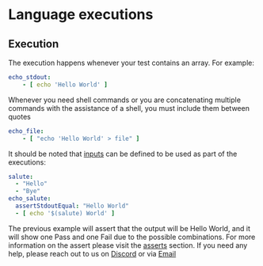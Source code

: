 # Language executions

## Execution

The execution happens whenever your test contains an array. For example:

```yml
echo_stdout:
    - [ echo 'Hello World' ]
```

Whenever you need shell commands or you are concatenating multiple commands with the assistance of a shell, you must include them between quotes

```yml
echo_file:
    - [ "echo 'Hello World' > file" ]
```

It should be noted that [inputs](language_inputs.md) can be defined to be used as part of the executions:
```yml
salute:
  - "Hello"
  - "Bye"
echo_salute:
  assertStdoutEqual: "Hello World"
  - [ echo '$(salute) World' ]
```

The previous example will assert that the output will be Hello World, and it will show one Pass and one Fail due to the possible combinations. For more information on the assert please visit the [asserts](language_asserts.md) section. If you need any help, please reach out to us on [Discord](https://discord.gg/F6Uzz7fc2s) or via [Email](mailto:support@satori-ci.com)
